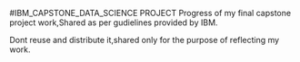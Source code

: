 #IBM_CAPSTONE_DATA_SCIENCE PROJECT
Progress of my final capstone project work,Shared as per gudielines provided by IBM.

Dont reuse and distribute it,shared only for the purpose of  reflecting my work.
